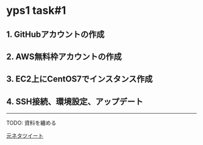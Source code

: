 # yps1 task#1

## 1. GitHubアカウントの作成

## 2. AWS無料枠アカウントの作成

## 3. EC2上にCentOS7でインスタンス作成

## 4. SSH接続、環境設定、アップデート

***

TODO: 資料を纏める

[元ネタツイート](https://twitter.com/yotaro__ok/status/1284115619034484737)
